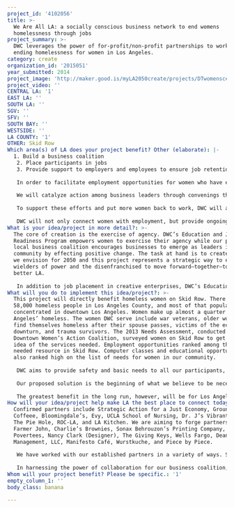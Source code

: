 ```yaml
---
project_id: '4102056'
title: >-
  We Are All LA: a socially conscious business network to end womens
  homelessness through jobs
project_summary: >-
  DWC leverages the power of for-profit/non-profit partnerships to work toward
  ending homelessness for women in Los Angeles.
category: create
organization_id: '2015051'
year_submitted: 2014
project_image: 'http://maker.good.is/myLA2050create/projects/DTwomenscenter.html'
project_video: ''
CENTRAL LA: '1'
EAST LA: ''
SOUTH LA: ''
SGV: ''
SFV: ''
SOUTH BAY: ''
WESTSIDE: ''
LA COUNTY: '1'
OTHER: Skid Row
Which area(s) of LA does your project benefit? Other (elaborate): |-
  1. Build a business coalition
   2. Place participants in jobs
   3. Provide support to employers and employees to ensure job retention
   
   In order to facilitate employment opportunities for women who have experienced homelessness, we will launch a DWC-led business coalition. We will leverage our established partnerships and cultivate new relationships with local businesses who understand that a strong economy is necessarily inclusive. Together, we will proactively shape the economy our community wants to see in Los Angeles in 2050. DWC’s business coalition will serve as advocates to end homelessness in the Downtown Los Angeles community, train and/or employ homeless women, and leverage their networks to grow the coalition.
   
   We will catalyze action among business leaders through convenings that will facilitate dialogue and brainstorm business-smart solutions to employ program participants. The collective of social-conscientious and business-savvy leaders will help us ensure that we train our participants in the skills most in demand, and that we approach job placement in the most effective way. Our partners will provide job opportunities for our women, provide participants with specialized training in specific industries, and help us expand our network. We will hold a quarterly convening for prospective local business partners to meet with our long-time partners and learn of the strategies and benefits of employing DWC participants. 
   
   To support these efforts and put more women back to work, DWC will also grow our extensive Education and Job Readiness programming. Homeless and extremely low-income women will participate in enrichment classes that ignite their creative and enterprising spirit such as product design, candle-making, and the art of baking. We will also offer job counseling, and workshops that promote technological proficiency and teach essential skills like resume building and critical thinking. 
   
   DWC will not only connect women with employment, but provide ongoing support to participants and employers to ensure job retention. Participants will be hired and/or trained in our café and boutique and also by diverse partners like Bloomingdales, the Music Center, and local small businesses like the Pie Hole and Groundwork Coffee. Additionally, places like LAX and Bloomingdale’s will carry products created by our participants, MADE by DWC. Over the next 12 months, we will aim to place 60 women in jobs or internships.
What is your idea/project in more detail?: >-
  The core of creation is the exercise of agency. DWC’s Education and Job
  Readiness Program empowers women to exercise their agency while our proposed
  local business coalition encourages businesses to emerge as leaders in the
  community by effecting positive change. The task at hand is to create the city
  we envision for 2050 and this project represents a strategic way to engage the
  wielders of power and the disenfranchised to move forward—together—to make a
  better LA. 
   
   In addition to job placement in creative enterprises, DWC’s Education and Job Readiness Program offers a variety of opportunities for participants to express their creativity as they ready themselves for the workforce, engaging in artistic activities such as the repurposing of old books into journals, creating charming tea-cup candles, manufacturing scented soaps, and other hand-made products that are then sold as the MADE by DWC product line. We have also recently launched a new creative initiative for our participants in which women create designs featured on products like tote bags and prints with the guidance of professional artists. As part of our social enterprise, these products would be manufactured locally and distributed nationally to help sustain the very enrichment programs that yielded the designs. By 2050, our social enterprise alone may be employing dozens of DWC participants in the designing, manufacturing, and distribution of our MADE by DWC product line, and our business coalition will have powered the employment of the women who currently avail themselves of our services.
What will you do to implement this idea/project?: >-
  This project will directly benefit homeless women on Skid Row. There are
  58,000 homeless people in Los Angeles County, and most of that population is
  concentrated in downtown Los Angeles. Women make up almost a quarter Los
  Angeles’ homeless. The women DWC serve include war veterans, older women who
  find themselves homeless after their spouse passes, victims of the economic
  downturn, and trauma survivors. The 2013 Needs Assessment, conducted by the
  Downtown Women’s Action Coalition, surveyed women on Skid Row to get a better
  idea of the services needed. Employment opportunities ranked among the highest
  needed resource in Skid Row. Computer classes and educational opportunities
  also ranked high on the list of needs for women in our community.
   
   DWC aims to provide safety and basic needs to all our participants, and once those urgencies are met, we also want our participants to strive to thrive. Our proposed program provides targeted services that meet the specific educational and vocational needs women have voiced. We believe in them and believe that more empowered women means a stronger society, and more self-sufficient women leads to a stronger economy. 
   
   Our proposed solution is the beginning of what we believe to be necessary long-term, systemic change, involving the community as a whole and not just service agencies. Businesses who partner with us will benefit as they take positive action toward a better future while gaining networking opportunities and receiving one-on-one support from DWC and other experienced business partners to help them manage employees from this unique population. 
   
   The greatest benefit in the long run, however, will be for Los Angeles as a whole, as the city cannot hope to prosper with 58,000 of its people languishing in extreme poverty. We are all LA.
How will your idea/project help make LA the best place to connect today? In LA2050?: >-
  Confirmed partners include Strategic Action for a Just Economy, Groundwork
  Coffeee, Bloomingdale’s, Evy, UCLA School of Nursing, Dr. J’s Vibrant Café,
  The Pie Hole, ROC-LA, and LA Kitchen. We are aiming to forge partnerships with
  Farmer John, Charlie’s Brownies, Sonax Behrouzon’s Printing Company,
  Povertees, Nancy Clark (Designer), The Giving Keys, Wells Fargo, Dean
  Management, LLC, Manifesto Café, Wurstkuche, and Piece by Piece.
   
   We have worked with our established partners in a variety of ways. Some partners offer specialized training in their industry, others offer paid positions or give special consideration to our participants in their staffing searches. We are looking to expand these past partnerships as well as create new partnerships to help us improve our job readiness programming, amplifying our impact in terms of job placement, and offering the added benefit of networking and creative brainstorming among our partners as they seek to grow themselves. 
   
   In harnessing the power of collaboration for our business coalition, three factors will be critical to our success. The contribution of expertise and network of our current partners is of utmost importance to the success of our initiative, as is effective and engaging training and workshops that help women stay on track in their personal stability and in their path toward self-sufficiency. Lastly, because a growth initiative like this one often takes a backseat to programming upkeep, funding for this innovation is crucial.
Whom will your project benefit? Please be specific.: '1'
empty_column_1: ''
body_class: banana

---
```

